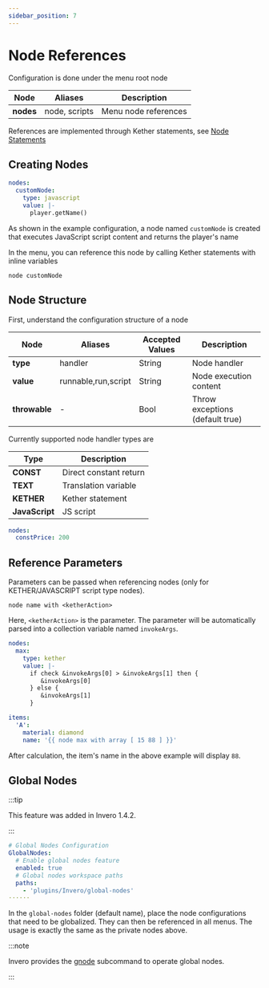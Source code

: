 ```yaml
---
sidebar_position: 7
---
```


# Node References

Configuration is done under the menu root node

| **Node**  | Aliases       | Description      |
|-----------|---------------|------------------|
| **nodes** | node, scripts | Menu node references |

References are implemented through Kether statements, see [Node Statements](./kether#nodes)

## Creating Nodes

```yaml title=Example
nodes:
  customNode:
    type: javascript
    value: |-
      player.getName()
```

As shown in the example configuration, a node named `customNode` is created that executes JavaScript script content
and returns the player's name

In the menu, you can reference this node by calling Kether statements with inline variables

```
node customNode
```

## Node Structure

First, understand the configuration structure of a node

| **Node**      | Aliases             | Accepted Values | Description                    |
|---------------|---------------------|-----------------|--------------------------------|
| **type**      | handler             | String          | Node handler                   |
| **value**     | runnable,run,script | String          | Node execution content         |
| **throwable** | -                   | Bool            | Throw exceptions (default true) |

Currently supported node handler types are

| **Type**       | Description           |
|----------------|-----------------------|
| **CONST**      | Direct constant return |
| **TEXT**       | Translation variable   |
| **KETHER**     | Kether statement      |
| **JavaScript** | JS script             |

```yaml title="CONST constant type shorthand example"
nodes:
  constPrice: 200
```

## Reference Parameters

Parameters can be passed when referencing nodes (only for KETHER/JAVASCRIPT script type nodes).

```
node name with <ketherAction>
```

Here, `<ketherAction>` is the parameter.
The parameter will be automatically parsed into a collection variable named `invokeArgs`.

```yaml Example
nodes:
  max:
    type: kether
    value: |-
      if check &invokeArgs[0] > &invokeArgs[1] then {
         &invokeArgs[0]
      } else {
         &invokeArgs[1]
      }

items:
  'A':
    material: diamond
    name: '{{ node max with array [ 15 88 ] }}'
```

After calculation, the item's name in the above example will display `88`.

## Global Nodes

:::tip

This feature was added in Invero 1.4.2.

:::

```yaml title=config.yml
# Global Nodes Configuration
GlobalNodes:
  # Enable global nodes feature
  enabled: true
  # Global nodes workspace paths
  paths:
    - 'plugins/Invero/global-nodes'
······
```

In the `global-nodes` folder (default name),
place the node configurations that need to be globalized.
They can then be referenced in all menus.
The usage is exactly the same as the private nodes above.

:::note

Invero provides the [gnode](/docs/start/command.md) subcommand to operate global nodes.

:::

